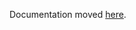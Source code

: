 
Documentation moved [here](https://github.com/firehol/netdata/blob/master/conf.d/node.d/named.conf.md).